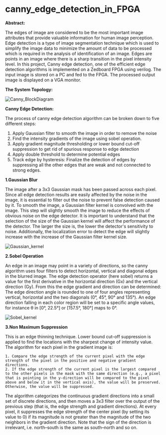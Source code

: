 # canny_edge_detection_in_FPGA
__Abstract:__

The edges of image are considered to be the most important image attributes that provide valuable information for human image perception. Edge detection is a type of image segmentation technique which is used to simplify the image data to minimize the amount of data to be processed which is required in the analysis of identification of an image. Edges are points in an image where there is a sharp transition in the pixel intensity level. In this project, Canny edge detection, one of the efficient edge detection algorithms is implemented on a Zedboard FPGA using verilog. The input image is stored on a PC and fed to the FPGA. The processed output image is displayed on a VGA monitor.


__The System Topology:__

![Canny_BlockDiagram](https://user-images.githubusercontent.com/85092975/137434389-1c5c9145-fc0f-4d4b-a3ab-fae946a1a086.jpg)


__Canny Edge Detection:__

The process of canny edge detection algorithm can be broken down to five different steps: 
1. Apply Gaussian filter to smooth the image in order to remove the noise 
2. Find the intensity gradients of the image using sobel operation. 
3. Apply gradient magnitude thresholding or lower bound cut-off suppression to get rid of spurious response to edge detection 
4. Apply double threshold to determine potential edges 
5. Track edge by hysteresis: Finalize the detection of edges by suppressing all the other edges that are weak and not connected to strong edges. 


__1.Gaussian Blur__

The image after a 3x3 Gaussian mask has been passed across each pixel. Since all edge detection results are easily affected by the noise in the image, it is essential to filter out the noise to prevent false detection caused by it. To smooth the image, a Gaussian filter kernel is convolved with the image. This step will slightly smooth the image to reduce the effects of obvious noise on the edge detector. It is important to understand that the selection of the size of the Gaussian kernel will affect the performance of the detector. The larger the size is, the lower the detector's sensitivity to noise. Additionally, the localization error to detect the edge will slightly increase with the increase of the Gaussian filter kernel size.

![Gaussian_kernel](https://user-images.githubusercontent.com/85092975/137435129-4c4692c2-3e5d-4195-a599-36c3ebfe0c88.jpg)

__2.Sobel Operation__

An edge in an image may point in a variety of directions, so the canny algorithm uses four filters to detect horizontal, vertical and diagonal edges in the blurred image. The edge detection operator (here sobel) returns a value for the first derivative in the horizontal direction (Gx) and the vertical direction (Gy). From this the edge gradient and direction can be determined: The edge direction angle is rounded to one of four angles representing vertical, horizontal and the two diagonals (0°, 45°, 90° and 135°). An edge direction falling in each color region will be set to a specific angle values, for instance θ in [0°, 22.5°] or [157.5°, 180°] maps to 0°. 

![Sobel_kernel](https://user-images.githubusercontent.com/85092975/137435751-84962145-44d2-4bb4-a002-127d34a15a1f.jpg)

__3.Non Maximum Suppression__

This is an edge thinning technique. Lower bound cut-off suppression is applied to find the locations with the sharpest change of intensity value. The algorithm for each pixel in the gradient image is: 

    1. Compare the edge strength of the current pixel with the edge strength of the pixel in the positive and negative gradient directions. 
    2. If the edge strength of the current pixel is the largest compared to the other pixels in the mask with the same direction (e.g., a pixel that is pointing in the y-direction will be compared to the pixel above and below it in the vertical axis), the value will be preserved. Otherwise, the value will be suppressed. 
    
The algorithm categorizes the continuous gradient directions into a small set of discrete directions, and then moves a 3x3 filter over the output of the previous step (that is, the edge strength and gradient directions). At every pixel, it suppresses the edge strength of the center pixel (by setting its value to 0) if its magnitude is not greater than the magnitude of the two neighbors in the gradient direction. Note that the sign of the direction is irrelevant, i.e. north–south is the same as south–north and so on. 

